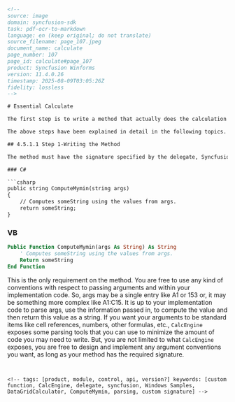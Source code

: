 ```html
<!-- 
source: image
domain: syncfusion-sdk
task: pdf-ocr-to-markdown
language: en (keep original; do not translate)
source_filename: page_107.jpeg
document_name: calculate
page_number: 107
page_id: calculate#page_107
product: Syncfusion Winforms
version: 11.4.0.26
timestamp: 2025-08-09T03:05:26Z
fidelity: lossless
-->

# Essential Calculate

The first step is to write a method that actually does the calculation work for your custom function. The second step is to register this method with the CalcEngine. So, if your CalcEngine object is a member of a form, you can add your additional function methods to the form and then register these methods with the CalcEngine object after the object has been created, in Form_Load for example.

The above steps have been explained in detail in the following topics.

## 4.5.1.1 Step 1-Writing the Method

The method must have the signature specified by the delegate, Syncfusion.Calculate.CalcEngine.LibraryFunction. It accepts a string argument and returns a string value. So here is a minimal implementation. The sample found in \Windows\Calculate.Windows\Samples\2.0\ DataGridCalculator has code that adds a custom function.

### C#

```csharp
public string ComputeMymin(string args)
{
    // Computes someString using the values from args.
    return someString;
}
```

### VB

```vb
Public Function ComputeMymin(args As String) As String
    ' Computes someString using the values from args.
    Return someString
End Function
```

This is the only requirement on the method. You are free to use any kind of conventions with respect to passing arguments and within your implementation code. So, args may be a single entry like A1 or 153 or, it may be something more complex like A1:C15. It is up to your implementation code to parse args, use the information passed in, to compute the value and then return this value as a string. If you want your arguments to be standard items like cell references, numbers, other formulas, etc., `CalcEngine` exposes some parsing tools that you can use to minimize the amount of code you may need to write. But, you are not limited to what `CalcEngine` exposes, you are free to design and implement any argument conventions you want, as long as your method has the required signature.
```


<!-- tags: [product, module, control, api, version?] keywords: [custom function, CalcEngine, delegate, syncfusion, Windows Samples, DataGridCalculator, ComputeMymin, parsing, custom signature] -->
```